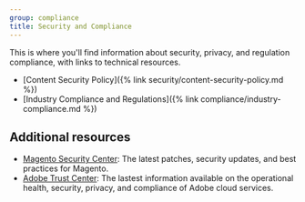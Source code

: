 ```yaml
---
group: compliance
title: Security and Compliance
---
```


This is where you'll find information about security, privacy, and regulation compliance, with links to technical resources.

-  [Content Security Policy]({% link security/content-security-policy.md %})
-  [Industry Compliance and Regulations]({% link compliance/industry-compliance.md %})

## Additional resources

-  [Magento Security Center](https://magento.com/security): The latest patches, security updates, and best practices for Magento.
-  [Adobe Trust Center](https://www.adobe.com/trust.html): The lastest information available on the operational health, security, privacy, and compliance of Adobe cloud services.

